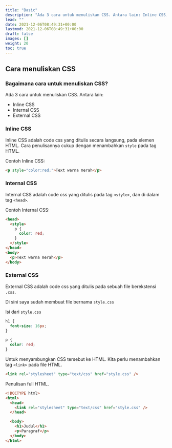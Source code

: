 ```yaml
---
title: "Basic"
description: "Ada 3 cara untuk menuliskan CSS. Antara lain: Inline CSS, Internal CSS, External CSS"
lead: ""
date: 2021-12-06T08:49:31+00:00
lastmod: 2021-12-06T08:49:31+00:00
draft: false
images: []
weight: 20
toc: true
---
```

## Cara menuliskan CSS

### Bagaimana cara untuk menuliskan CSS?

Ada 3 cara untuk menuliskan CSS. Antara lain:

- Inline CSS
- Internal CSS
- External CSS

### Inline CSS

Inline CSS adalah code css yang ditulis secara langsung, pada elemen HTML. Cara penulisannya cukup dengan menambahkan `style` pada tag HTML.

Contoh Inline CSS:

```html
<p style="color:red;">Text warna merah</p>
```

### Internal CSS

Internal CSS adalah code css yang ditulis pada tag `<style>`, dan di dalam tag `<head>`.

Contoh Internal CSS:

```html
<head>
  <style>
    p {
      color: red;
    }
  </style>
</head>
<body>
  <p>Text warna merah</p>
</body>
```

### External CSS

External CSS adalah code css yang ditulis pada sebuah file berekstensi `.css`.

Di sini saya sudah membuat file bernama `style.css`

Isi dari `style.css`

```css
h1 {
  font-size: 16px;
}

p {
  color: red;
}
```

Untuk menyambungkan CSS tersebut ke HTML. Kita perlu menambahkan tag `<link>` pada file HTML.

```html
<link rel="stylesheet" type="text/css" href="style.css" />
```

Penulisan full HTML.

```html
<!DOCTYPE html>
<html>
  <head>
    <link rel="stylesheet" type="text/css" href="style.css" />
  </head>

  <body>
    <h1>Judul</h1>
    <p>Paragraf</p>
  </body>
</html>
```
